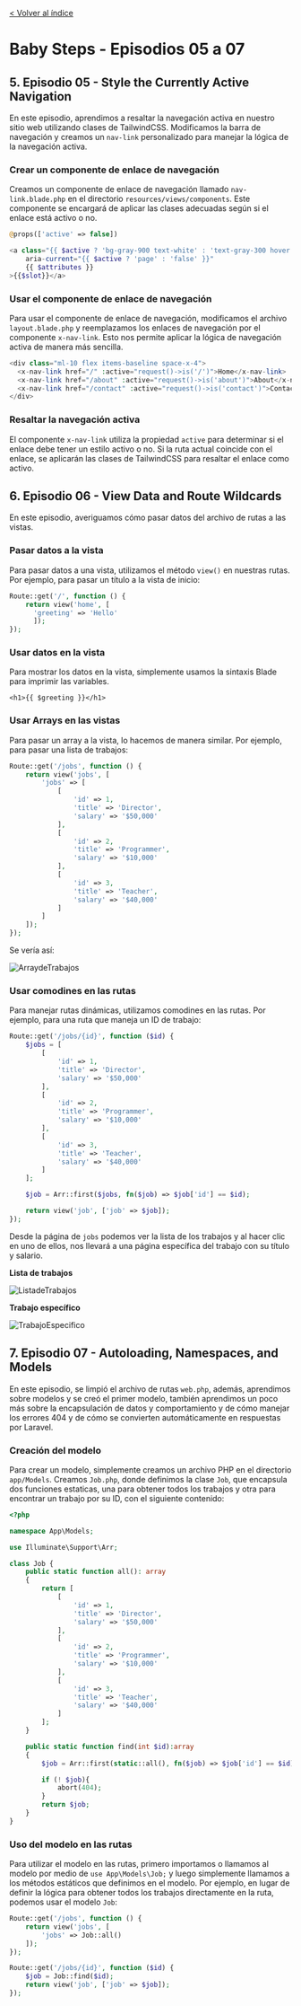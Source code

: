 [< Volver al índice](/docs/chapter/babySteps.md)

# Baby Steps - Episodios 05 a 07

## 5. Episodio 05 - Style the Currently Active Navigation
En este episodio, aprendimos a resaltar la navegación activa en nuestro sitio web utilizando clases de TailwindCSS. Modificamos la barra de navegación y creamos un `nav-link` personalizado para manejar la lógica de la navegación activa.

### Crear un componente de enlace de navegación
Creamos un componente de enlace de navegación llamado `nav-link.blade.php` en el directorio `resources/views/components`. Este componente se encargará de aplicar las clases adecuadas según si el enlace está activo o no.

```php
@props(['active' => false])

<a class="{{ $active ? 'bg-gray-900 text-white' : 'text-gray-300 hover:bg-gray-700 hover:text-white'}} rounded-md px-3 py-2 text-sm font-medium "
    aria-current="{{ $active ? 'page' : 'false' }}"
    {{ $attributes }}
>{{$slot}}</a>
```

### Usar el componente de enlace de navegación
Para usar el componente de enlace de navegación, modificamos el archivo `layout.blade.php` y reemplazamos los enlaces de navegación por el componente `x-nav-link`. Esto nos permite aplicar la lógica de navegación activa de manera más sencilla.

```php
<div class="ml-10 flex items-baseline space-x-4">
  <x-nav-link href="/" :active="request()->is('/')">Home</x-nav-link>
  <x-nav-link href="/about" :active="request()->is('about')">About</x-nav-link>
  <x-nav-link href="/contact" :active="request()->is('contact')">Contact</x-nav-link>
</div>
```

### Resaltar la navegación activa
El componente `x-nav-link` utiliza la propiedad `active` para determinar si el enlace debe tener un estilo activo o no. Si la ruta actual coincide con el enlace, se aplicarán las clases de TailwindCSS para resaltar el enlace como activo.

## 6. Episodio 06 - View Data and Route Wildcards
En este episodio, averiguamos cómo pasar datos del archivo de rutas a las vistas.

### Pasar datos a la vista
Para pasar datos a una vista, utilizamos el método `view()` en nuestras rutas. Por ejemplo, para pasar un título a la vista de inicio:

```php
Route::get('/', function () {
    return view('home', [
      'greeting' => 'Hello'
      ]);
});
```

### Usar datos en la vista
Para mostrar los datos en la vista, simplemente usamos la sintaxis Blade para imprimir las variables.

```blade
<h1>{{ $greeting }}</h1>
```
### Usar Arrays en las vistas
Para pasar un array a la vista, lo hacemos de manera similar. Por ejemplo, para pasar una lista de trabajos:

```php
Route::get('/jobs', function () {
    return view('jobs', [
        'jobs' => [
            [
                'id' => 1,
                'title' => 'Director',
                'salary' => '$50,000'
            ],
            [
                'id' => 2,
                'title' => 'Programmer',
                'salary' => '$10,000'
            ],
            [
                'id' => 3,
                'title' => 'Teacher',
                'salary' => '$40,000'
            ]
        ]
    ]);
});
```

Se vería así:

![ArraydeTrabajos](../img/image.png)

### Usar comodines en las rutas
Para manejar rutas dinámicas, utilizamos comodines en las rutas. Por ejemplo, para una ruta que maneja un ID de trabajo:

```php
Route::get('/jobs/{id}', function ($id) {
    $jobs = [
        [
            'id' => 1,
            'title' => 'Director',
            'salary' => '$50,000'
        ],
        [
            'id' => 2,
            'title' => 'Programmer',
            'salary' => '$10,000'
        ],
        [
            'id' => 3,
            'title' => 'Teacher',
            'salary' => '$40,000'
        ]
    ];

    $job = Arr::first($jobs, fn($job) => $job['id'] == $id);

    return view('job', ['job' => $job]);
});
```

Desde la página de `jobs` podemos ver la lista de los trabajos y al hacer clic en uno de ellos, nos llevará a una página específica del trabajo con su título y salario.

**Lista de trabajos**

![ListadeTrabajos](../img/image1.png "Lista de Trabajos")

**Trabajo específico**

![TrabajoEspecifico](../img/image2.png "Trabajo Específico")

## 7. Episodio 07 - Autoloading, Namespaces, and Models
En este episodio, se limpió el archivo de rutas `web.php`, además, aprendimos sobre modelos y se creó el primer modelo, también aprendimos un poco más sobre la encapsulación de datos y comportamiento y de cómo manejar los errores 404 y de cómo se convierten automáticamente en respuestas por Laravel.

### Creación del modelo
Para crear un modelo, simplemente creamos un archivo PHP en el directorio `app/Models`. Creamos `Job.php`, donde definimos la clase `Job`, que encapsula dos funciones estaticas, una para obtener todos los trabajos y otra para encontrar un trabajo por su ID, con el siguiente contenido:

```php
<?php

namespace App\Models;

use Illuminate\Support\Arr;

class Job {
    public static function all(): array
    {
        return [
            [
                'id' => 1,
                'title' => 'Director',
                'salary' => '$50,000'
            ],
            [
                'id' => 2,
                'title' => 'Programmer',
                'salary' => '$10,000'
            ],
            [
                'id' => 3,
                'title' => 'Teacher',
                'salary' => '$40,000'
            ]
        ];
    }

    public static function find(int $id):array
    {
        $job = Arr::first(static::all(), fn($job) => $job['id'] == $id);

        if (! $job){
            abort(404);
        }
        return $job;
    }
}
```

### Uso del modelo en las rutas
Para utilizar el modelo en las rutas, primero importamos o llamamos al modelo por medio de `use App\Models\Job;` y luego simplemente llamamos a los métodos estáticos que definimos en el modelo. Por ejemplo, en lugar de definir la lógica para obtener todos los trabajos directamente en la ruta, podemos usar el modelo `Job`:

```php
Route::get('/jobs', function () {
    return view('jobs', [
        'jobs' => Job::all()
    ]);
});

Route::get('/jobs/{id}', function ($id) {
    $job = Job::find($id);
    return view('job', ['job' => $job]);
});
```
